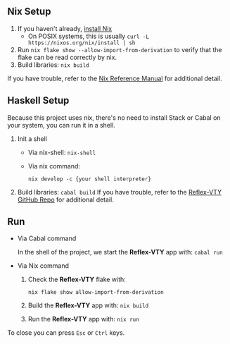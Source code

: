 ## Nix Setup

1. If you haven't already, [install Nix](https://nixos.org/download/)
   * On POSIX systems, this is usually `curl -L https://nixos.org/nix/install | sh`
2. Run `nix flake show --allow-import-from-derivation` to verify that the flake can be read correctly by nix.
3. Build libraries: `nix build`

If you have trouble, refer to the [Nix Reference Manual](https://hydra.nixos.org/build/275163694/download/1/manual/introduction.html) for additional detail.

## Haskell Setup

Because this project uses nix, there's no need to install Stack or Cabal on your system, you can run it in a shell.

1. Init a shell
   * Via nix-shell: `nix-shell`
   * Via nix command:

        `nix develop -c {your shell interpreter}`
2. Build libraries: `cabal build`
If you have trouble, refer to the [Reflex-VTY GitHub Repo](https://github.com/reflex-frp/reflex-vty) for additional detail.

## Run

* Via Cabal command

    In the shell of the project, we start the **Reflex-VTY** app with: `cabal run`
* Via Nix command
    1. Check the **Reflex-VTY** flake with:

        `nix flake show allow-import-from-derivation`

    2. Build the **Reflex-VTY** app with: `nix build`

    3. Run the **Reflex-VTY** app with: `nix run`

To close you can press `Esc` or `Ctrl` keys.
